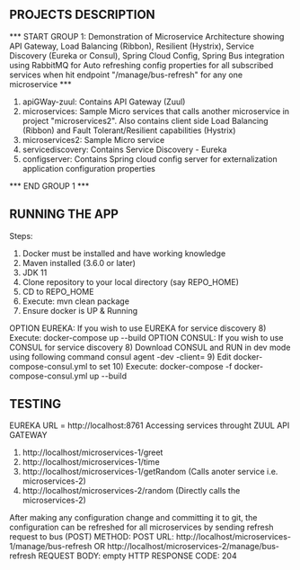 PROJECTS DESCRIPTION
--------------------

*** START GROUP 1: Demonstration of Microservice Architecture showing API Gateway, Load Balancing (Ribbon), Resilient (Hystrix), Service Discovery (Eureka or Consul), Spring Cloud Config, Spring Bus integration using RabbitMQ for Auto refreshing config properties for all subscribed services when hit endpoint "/manage/bus-refresh" for any one microservice ***
1. apiGWay-zuul: Contains API Gateway (Zuul)
2. microservices: Sample Micro services that calls another microservice in project "microservices2". Also contains client side Load Balancing (Ribbon) and Fault Tolerant/Resilient capabilities (Hystrix)
3. microservices2: Sample Micro service
4. servicediscovery: Contains Service Discovery - Eureka
5. configserver: Contains Spring cloud config server for externalization application configuration properties

*** END GROUP 1 ***

RUNNING THE APP
---------------

Steps: 
  1) Docker must be installed and have working knowledge
  2) Maven installed (3.6.0 or later)
  3) JDK 11
  4) Clone repository to your local directory (say REPO_HOME)
  5) CD to REPO_HOME
  6) Execute: mvn clean package
  7) Ensure docker is UP & Running

<p>OPTION EUREKA: If you wish to use EUREKA for service discovery
  8) Execute: docker-compose up --build
OPTION CONSUL: If you wish to use CONSUL for service discovery
  8) Download CONSUL and RUN in dev mode using following command
     consul agent -dev -client=<IP_OF_YOUR_MACHINE>
  9) Edit docker-compose-consul.yml to set <IP_OF_YOUR_MACHINE>
  10) Execute: docker-compose -f docker-compose-consul.yml up --build
  
TESTING
-------
EUREKA URL = http://localhost:8761
Accessing services throught ZUUL API GATEWAY
  1. http://localhost/microservices-1/greet
  2. http://localhost/microservices-1/time
  3. http://localhost/microservices-1/getRandom (Calls anoter service i.e. microservices-2)
  4. http://localhost/microservices-2/random (Directly calls the microservices-2)

After making any configuration change and committing it to git, the configuration can be refreshed for all microservices by sending refresh request to bus (POST)
  METHOD: POST
  URL: http://localhost/microservices-1/manage/bus-refresh
      OR http://localhost/microservices-2/manage/bus-refresh
  REQUEST BODY: empty
  HTTP RESPONSE CODE: 204
